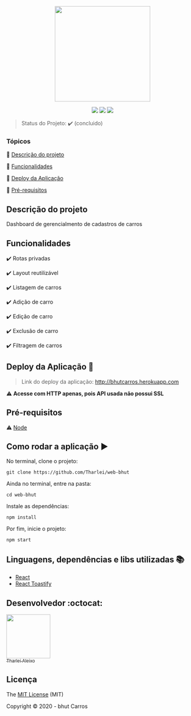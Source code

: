 <p align="center">
 <img width="250" src="https://bhut.com.br/img/logo-contraste.svg"/>
</p>

<p align="center">
  <img src="https://img.shields.io/static/v1?label=react&message=framework&color=blue&style=for-the-badge&logo=REACT"/>
  <img src="https://img.shields.io/static/v1?label=typescript&message=use&color=darkblue&style=for-the-badge&logo=typescript"/>
  <img src="https://img.shields.io/static/v1?label=Heroku&message=deploy&color=purple&style=for-the-badge&logo=heroku"/>
</p>

> Status do Projeto: :heavy_check_mark: (concluido)

### Tópicos 

:small_blue_diamond: [Descrição do projeto](#descrição-do-projeto)

:small_blue_diamond: [Funcionalidades](#funcionalidades)

:small_blue_diamond: [Deploy da Aplicação](#deploy-da-aplicação-dash)

:small_blue_diamond: [Pré-requisitos](#pré-requisitos)

## Descrição do projeto 

<p align="justify">
  Dashboard de gerencialmento de cadastros de carros
</p>

## Funcionalidades

:heavy_check_mark: Rotas privadas

:heavy_check_mark: Layout reutilizável

:heavy_check_mark: Listagem de carros 

:heavy_check_mark: Adição de carro  

:heavy_check_mark: Edição de carro 

:heavy_check_mark: Exclusão de carro 

:heavy_check_mark: Filtragem de carros

## Deploy da Aplicação :dash:

> Link do deploy da aplicação: http://bhutcarros.herokuapp.com

:warning: **Acesse com HTTP apenas, pois API usada não possui SSL**

## Pré-requisitos

:warning: [Node](https://nodejs.org/en/download/)

## Como rodar a aplicação :arrow_forward:

No terminal, clone o projeto: 

```
git clone https://github.com/Tharlei/web-bhut
```

Ainda no terminal, entre na pasta:

```
cd web-bhut
```

Instale as dependências:

```
npm install
```

Por fim, inicie o projeto:

```
npm start
```

## Linguagens, dependências e libs utilizadas :books:

- [React](https://pt-br.reactjs.org/docs/create-a-new-react-app.html)
- [React Toastify](https://github.com/fkhadra/react-toastify)

## Desenvolvedor :octocat:

[<img src="https://avatars2.githubusercontent.com/u/32899049?s=460&u=946f73939bb511fa8ae40ed80764cc4dbffe359f&v=4" width=115><br><sub>Tharlei Aleixo</sub>](https://github.com/Tharlei)


## Licença 

The [MIT License]() (MIT)

Copyright :copyright: 2020 - bhut Carros